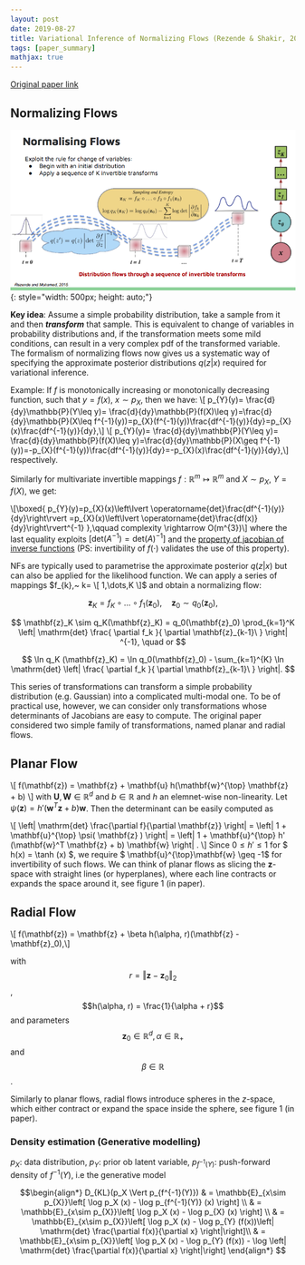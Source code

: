 ```yaml
---
layout: post
date: 2019-08-27
title: Variational Inference of Normalizing Flows (Rezende & Shakir, 2015)
tags: [paper_summary]
mathjax: true
---
```



[Original paper link](http://proceedings.mlr.press/v37/rezende15.pdf)

## Normalizing Flows

![!](\photos\shakir_danilo_slide.png){: style="width: 500px; height: auto;"}

**Key idea**: Assume a simple probability distribution, take a sample from it and then ___transform___ that sample. This is equivalent to change of variables in probability distributions and, if the transformation meets some mild conditions, can result in a very complex pdf of the transformed variable. The formalism of normalizing flows now gives us a systematic way of specifying the approximate posterior distributions $q(z\vert x)$ required for variational inference.

Example: If $f$ is monotonically increasing or monotonically decreasing function, such that $y = f(x)$, $x \sim p_{X}$, then we have:
\\[ p_{Y}(y)= \frac{d}{dy}\mathbb{P}(Y\leq y)= \frac{d}{dy}\mathbb{P}(f(X)\leq y)=\frac{d}{dy}\mathbb{P}(X\leq f^{-1}(y))=p_{X}(f^{-1}(y))\frac{df^{-1}(y)}{dy}=p_{X}(x)\frac{df^{-1}(y)}{dy},\\]
\\[ p_{Y}(y)= \frac{d}{dy}\mathbb{P}(Y\leq y)= \frac{d}{dy}\mathbb{P}(f(X)\leq y)=\frac{d}{dy}\mathbb{P}(X\geq f^{-1}(y))=-p_{X}(f^{-1}(y))\frac{df^{-1}(y)}{dy}=-p_{X}(x)\frac{df^{-1}(y)}{dy},\\]
respectively.

Similarly for multivariate invertible mappings $f:\mathbb{R}^{m}\mapsto \mathbb{R}^{m}$ and $X\sim p_{X}$, $Y=f(X)$, we get:

\\[\boxed{ p_{Y}(y)=p_{X}(x)\left\lvert \operatorname{det}\frac{df^{-1}(y)}{dy}\right\rvert =p_{X}(x)\left\lvert \operatorname{det}\frac{df(x)}{dy}\right\rvert^{-1} },\qquad complexity \rightarrow O(m^{3})\\]
where the last equality exploits $[ \mathrm{det}(A^{-1}) =\mathrm{det}(A)^{-1} ]$ and the [property of jacobian of inverse functions](https://en.wikipedia.org/wiki/Inverse_function_theorem) (PS: invertibility of $f(\cdot)$ validates the use of this property).

NFs are typically used to parametrise the approximate posterior $q(z\vert x)$ but can also be applied for the likelihood function. We can apply a series of mappings  $f_{k},~ k= \[ 1,\dots,K \]$ and obtain a normalizing flow:

$$ \mathbf{z}_K = f_K \circ \dots \circ f_1 (\mathbf{z}_0), \quad \mathbf{z}_0 \sim q_0(\mathbf{z}_0), $$  

$$ \mathbf{z}_K \sim q_K(\mathbf{z}_K) = q_0(\mathbf{z}_0) \prod_{k=1}^K
  \left|
    \mathrm{det} \frac{
      \partial f_k
    }{
      \partial \mathbf{z}_{k-1}\
    }
  \right| ^{-1}, \quad or $$

  $$ \ln q_K (\mathbf{z}_K) = \ln q_0(\mathbf{z}_0) - \sum_{k=1}^{K} \ln \mathrm{det} \left|
     \frac{
      \partial f_k
    }{
      \partial \mathbf{z}_{k-1}\
    }
  \right|. $$ 

This series of transformations can transform a simple probability distribution (e.g. Gaussian) into a complicated multi-modal one. To be of practical use, however, we can consider only transformations whose determinants of Jacobians are easy to compute. The original paper considered two simple family of transformations, named planar and radial flows.

## Planar Flow
\\[ f(\mathbf{z}) = \mathbf{z} + \mathbf{u} h(\mathbf{w}^{\top} \mathbf{z} + b) \\]
with $\mathbf{U}, \mathbf{W}\in \mathbb{R}^{d}$ and $b\in \mathbb{R}$ and $h$ an elemnet-wise non-linearity. Let $\psi (\mathbf{z}) = h' (\mathbf{w}^T \mathbf{z} + b) \mathbf{w}$. Then the determinant can be easily computed as

\\[ \left| \mathrm{det} \frac{\partial f}{\partial \mathbf{z}} \right| =
  \left| 1 + \mathbf{u}^{\top} \psi( \mathbf{z} ) \right| = \left| 1 + \mathbf{u}^{\top} h' (\mathbf{w}^T \mathbf{z} + b) \mathbf{w} \right| .  \\]
Since $0\leq h' \leq 1$ for $ h(x) = \tanh (x) $, we require $ \mathbf{u}^{\top}\mathbf{w} \geq -1$ for invertibility of such flows. We can think of planar flows as slicing the $\mathbf{z}$-space with straight lines (or hyperplanes), where each line contracts or expands the space around it, see figure 1 (in paper).

## Radial Flow
\\[  f(\mathbf{z}) = \mathbf{z} + \beta h(\alpha, r)(\mathbf{z} - \mathbf{z}_0),\\]

with $$r = \Vert\mathbf{z} - \mathbf{z}_0 \Vert_2 $$, $$h(\alpha, r) = \frac{1}{\alpha + r}$$ and parameters $$\mathbf{z}_0 \in \mathbb{R}^d, \alpha \in \mathbb{R}_+$$ and $$\beta \in \mathbb{R}$$.

Similarly to planar flows, radial flows introduce spheres in the $z$-space, which either contract or expand the space inside the sphere, see figure 1 (in paper).

### Density estimation (Generative modelling)
$p_X:$ data distribution, $p_Y:$ prior ob latent variable, $p_{f^{-1}(Y)}:$ push-forward density of $f^{-1}(Y)$, i.e the generative model

$$\begin{align*}
 D_{KL}(p_X \Vert p_{f^{-1}(Y)}) & = \mathbb{E}_{x\sim p_{X}}\left[ \log p_X (x) - \log p_{f^{-1}(Y)} (x) \right] \\ 
                                & = \mathbb{E}_{x\sim p_{X}}\left[ \log p_X (x) - \log p_{X} (x) \right] \\
                                & = \mathbb{E}_{x\sim p_{X}}\left[ \log p_X (x) - \log p_{Y} (f(x))\left| \mathrm{det} \frac{\partial f(x)}{\partial x} \right|\right]\\
                                & = \mathbb{E}_{x\sim p_{X}}\left[ \log p_X (x) - \log p_{Y} (f(x)) - \log \left| \mathrm{det} \frac{\partial f(x)}{\partial x} \right|\right]
\end{align*} $$